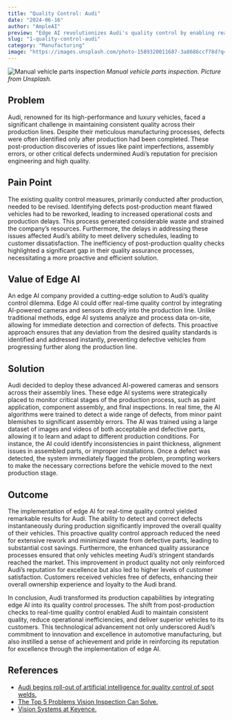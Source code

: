```yaml
---
title: "Quality Control: Audi"
date: "2024-06-16"
author: "AmpleAI"
preview: "Edge AI revolutionizes Audi's quality control by enabling real-time defect detection, crucial for maintaining high standards and minimizing operational inefficiencies. Deploying this technology ensures consistent quality and reinforces Audi's reputation for excellence."
slug: "1-quality-control-audi"
category: "Manufacturing"
image: "https://images.unsplash.com/photo-1589320011687-3a8686ccf78d?q=80&w=2940&auto=format&fit=crop&ixlib=rb-4.0.3&ixid=M3wxMjA3fDB8MHxwaG90by1wYWdlfHx8fGVufDB8fHx8fA%3D%3D"
---
```


![Manual vehicle parts inspection](https://unsplash.com/photos/man-in-blue-long-sleeve-shirt-and-blue-denim-jeans-standing-in-front-of-white-table--0y5YZlVoRs)
*Manual vehicle parts inspection. Picture from Unsplash.*

## Problem
Audi, renowned for its high-performance and luxury vehicles, faced a significant challenge in maintaining consistent quality across their production lines. Despite their meticulous manufacturing processes, defects were often identified only after production had been completed. These post-production discoveries of issues like paint imperfections, assembly errors, or other critical defects undermined Audi’s reputation for precision engineering and high quality.

## Pain Point
The existing quality control measures, primarily conducted after production, needed to be revised. Identifying defects post-production meant flawed vehicles had to be reworked, leading to increased operational costs and production delays. This process generated considerable waste and strained the company’s resources. Furthermore, the delays in addressing these issues affected Audi’s ability to meet delivery schedules, leading to customer dissatisfaction. The inefficiency of post-production quality checks highlighted a significant gap in their quality assurance processes, necessitating a more proactive and efficient solution.

## Value of Edge AI
An edge AI company provided a cutting-edge solution to Audi’s quality control dilemma. Edge AI could offer real-time quality control by integrating AI-powered cameras and sensors directly into the production line. Unlike traditional methods, edge AI systems analyze and process data on-site, allowing for immediate detection and correction of defects. This proactive approach ensures that any deviation from the desired quality standards is identified and addressed instantly, preventing defective vehicles from progressing further along the production line.

## Solution
Audi decided to deploy these advanced AI-powered cameras and sensors across their assembly lines. These edge AI systems were strategically placed to monitor critical stages of the production process, such as paint application, component assembly, and final inspections. In real time, the AI algorithms were trained to detect a wide range of defects, from minor paint blemishes to significant assembly errors. The AI was trained using a large dataset of images and videos of both acceptable and defective parts, allowing it to learn and adapt to different production conditions. For instance, the AI could identify inconsistencies in paint thickness, alignment issues in assembled parts, or improper installations. Once a defect was detected, the system immediately flagged the problem, prompting workers to make the necessary corrections before the vehicle moved to the next production stage.

## Outcome
The implementation of edge AI for real-time quality control yielded remarkable results for Audi. The ability to detect and correct defects instantaneously during production significantly improved the overall quality of their vehicles. This proactive quality control approach reduced the need for extensive rework and minimized waste from defective parts, leading to substantial cost savings. Furthermore, the enhanced quality assurance processes ensured that only vehicles meeting Audi’s stringent standards reached the market. This improvement in product quality not only reinforced Audi’s reputation for excellence but also led to higher levels of customer satisfaction. Customers received vehicles free of defects, enhancing their overall ownership experience and loyalty to the Audi brand.

In conclusion, Audi transformed its production capabilities by integrating edge AI into its quality control processes. The shift from post-production checks to real-time quality control enabled Audi to maintain consistent quality, reduce operational inefficiencies, and deliver superior vehicles to its customers. This technological advancement not only underscored Audi’s commitment to innovation and excellence in automotive manufacturing, but also instilled a sense of achievement and pride in reinforcing its reputation for excellence through the implementation of edge AI.

## References

- [Audi begins roll-out of artificial intelligence for quality control of spot welds.](https://www.audi-mediacenter.com/en/press-releases/audi-begins-roll-out-of-artificial-intelligence-for-quality-control-of-spot-welds-15443)
- [The Top 5 Problems Vision Inspection Can Solve.](https://sp-automation.co.uk/the-top-5-problems-vision-inspection-can-solve/)
- [Vision Systems at Keyence.](https://www.keyence.com/products/vision/vision-sys/)
